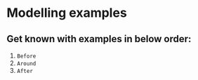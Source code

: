 # Modelling examples

## Get known with examples in below order:

1. `Before`  
2. `Around`  
3. `After`
